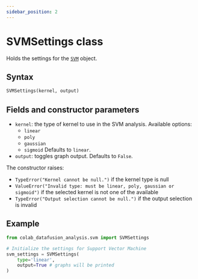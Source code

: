```yaml
---
sidebar_position: 2
---
```


# SVMSettings class

Holds the settings for the [`SVM`](./svm.md) object.

## Syntax

```python
SVMSettings(kernel, output)
```

## Fields and constructor parameters

- `kernel`: the type of kernel to use in the SVM analysis. Available options:
  - `linear`
  - `poly`
  - `gaussian`
  - `sigmoid`
  Defaults to `linear`.
- `output`: toggles graph output. Defaults to `False`.

The constructor raises:
- `TypeError("Kernel cannot be null.")` if the kernel type is null
- `ValueError("Invalid type: must be linear, poly, gaussian or sigmoid")` if the selected kernel is not one of the available
- `TypeError("Output selection cannot be null.")` if the output selection is invalid

## Example

```python
from colab_datafusion_analysis.svm import SVMSettings

# Initialize the settings for Support Vector Machine
svm_settings = SVMSettings(
    type='linear',
    output=True # graphs will be printed
)
```